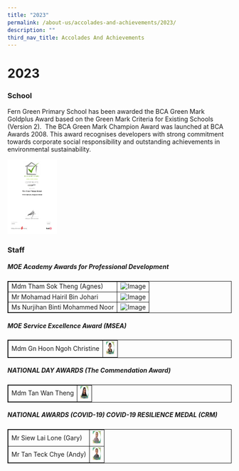 ```yaml
---
title: "2023"
permalink: /about-us/accolades-and-achievements/2023/
description: ""
third_nav_title: Accolades And Achievements
---
```

# 2023
### School

Fern Green Primary School has been awarded the BCA Green Mark Goldplus Award based on the Green Mark Criteria for Existing Schools (Version 2). &nbsp;The BCA Green Mark Champion Award was launched at BCA Awards 2008. This award recognises developers with strong commitment towards corporate social responsibility and outstanding achievements in environmental sustainability.

<img height="168" width="111" alt="Image" src="/images/Awards/gm4013_fern_green_primary_school_e-cert(signed).jpg">


### Staff

<style>
table, td, th {
  border: 1px solid;
}

table {
  width: 100%;
  border-collapse: collapse;
}
</style>

<h5>MOE Academy Awards for Professional Development</h5>

<table>
  <tbody><tr>
    <td>Mdm Tham Sok Theng (Agnes)</td>
    <td class="tg-8jgo"><img height="28" width="18" alt="Image" src=""></td>
  </tr>
  <tr>
    <td>Mr Mohamad Hairil Bin Johari</td>
    <td class="tg-8jgo"><img height="28" width="18" alt="Image" src=""></td>
  </tr>
		<tr>
    <td>Ms Nurjihan Binti Mohammed Noor</td>
    <td class="tg-8jgo"><img height="28" width="18" alt="Image" src=""></td>
  </tr>
</tbody></table>

<style>
table, td, th {
  border: 1px solid;
}

table {
  width: 100%;
  border-collapse: collapse;
}
</style>

<h5>MOE Service Excellence Award (MSEA)</h5>

<table>
  <tbody><tr>
    <td>Mdm Gn Hoon Ngoh Christine</td>
    <td class="tg-8jgo"><img height="28" width="18" alt="Image" src="/images/Awards/mdm%20gn%20hoon%20ngoh%20christine.jpg"></td>
  </tr>
</tbody></table>

<style>
table, td, th {
  border: 1px solid;
}

table {
  width: 100%;
  border-collapse: collapse;
}
</style>

<h5>NATIONAL DAY AWARDS (The Commendation Award)</h5>

<table>
  <tbody><tr>
    <td>Mdm Tan Wan Theng</td>
    <td class="tg-8jgo"><img height="28" width="18" alt="Image" src="/images/Awards/mdm%20tan%20wan%20theng.jpg"></td>
  </tr>
</tbody></table>

<style>
table, td, th {
  border: 1px solid;
}

table {
  width: 100%;
  border-collapse: collapse;
}
</style>

<h5>NATIONAL AWARDS (COVID-19) COVID-19 RESILIENCE MEDAL (CRM)</h5>

<table>
  <tbody><tr>
    <td>Mr Siew Lai Lone (Gary)</td>
    <td class="tg-8jgo"><img height="28" width="18" alt="Image" src="/images/Awards/mr%20siew%20lai%20lone%20gary.jpg"></td>
  </tr>
  <tr>
    <td>Mr Tan Teck Chye (Andy)</td>
    <td class="tg-8jgo"><img height="28" width="18" alt="Image" src="/images/Awards/mr%20tan%20teck%20chye%20andy.jpg"></td>
  </tr>
</tbody></table>